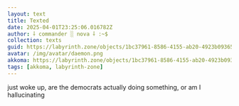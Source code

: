 ```yaml
---
layout: text
title: Texted
date: 2025-04-01T23:25:06.016782Z
author: ⸸ commander ░ nova ⸸ :~$
collection: texts
guid: https://labyrinth.zone/objects/1bc37961-8586-4155-ab20-4923b09365a9
avatar: /img/avatar/daemon.png
akkoma: https://labyrinth.zone/objects/1bc37961-8586-4155-ab20-4923b09365a9
tags: [akkoma, labyrinth-zone]
---
```


<p>just woke up, are the democrats actually doing something, or am I hallucinating</p>